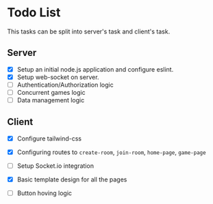 # Todo List 

This tasks can be split into server's task and client's task.

## Server

 - [X] Setup an initial node.js application and configure eslint.
 - [X] Setup web-socket on server.
 - [ ] Authentication/Authorization logic
 - [ ] Concurrent games logic
 - [ ] Data management logic

## Client

 - [X] Configure tailwind-css
 - [X] Configuring routes to `create-room`, `join-room`, `home-page`, `game-page`
 - [ ] Setup Socket.io integration
 - [X] Basic template design for all the pages
 - [ ] Button hoving logic


